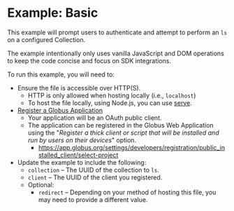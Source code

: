 # Example: Basic

This example will prompt users to authenticate and attempt to perform an `ls` on a configured Collection.

The example intentionally only uses vanilla JavaScript and DOM operations to keep the code concise and focus on SDK integrations.

To run this example, you will need to:

- Ensure the file is accessible over HTTP(S).
  - HTTP is only allowed when hosting locally (i.e., `localhost`)
  - To host the file locally, using Node.js, you can use [serve](https://github.com/vercel/serve).
- [Register a Globus Application](https://docs.globus.org/api/auth/developer-guide/#developing-apps)
  - Your application will be an OAuth public client.
  - The application can be registered in the Globus Web Application using the "_Register a thick client or script that will be installed and run by users on their devices_" option.
    - https://app.globus.org/settings/developers/registration/public_installed_client/select-project
- Update the example to include the following:
  - `collection` – The UUID of the collection to `ls`.
  - `client` – The UUID of the client you registered.
  - Optional:
    - `redirect` – Depending on your method of hosting this file, you may need to provide a different value.
